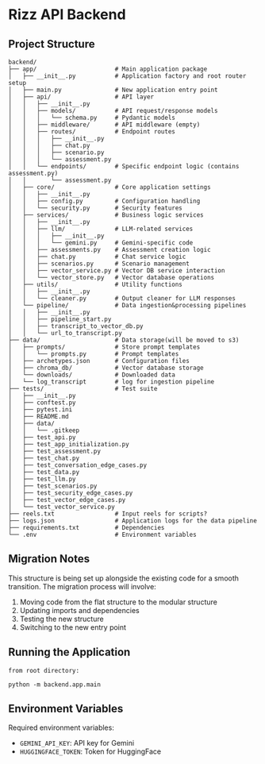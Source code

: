 # Rizz API Backend

## Project Structure

```
backend/
├── app/                      # Main application package
│   ├── __init__.py           # Application factory and root router setup
│   ├── main.py               # New application entry point
│   ├── api/                  # API layer
│   │   ├── __init__.py
│   │   ├── models/           # API request/response models
│   │   │   └── schema.py     # Pydantic models
│   │   ├── middleware/       # API middleware (empty)
│   │   ├── routes/           # Endpoint routes
│   │   │   ├── __init__.py
│   │   │   ├── chat.py
│   │   │   ├── scenario.py
│   │   │   └── assessment.py
│   │   └── endpoints/        # Specific endpoint logic (contains assessment.py)
│   │       └── assessment.py
│   ├── core/                 # Core application settings
│   │   ├── __init__.py
│   │   ├── config.py         # Configuration handling
│   │   └── security.py       # Security features
│   ├── services/             # Business logic services
│   │   ├── __init__.py
│   │   ├── llm/              # LLM-related services
│   │   │   ├── __init__.py
│   │   │   └── gemini.py     # Gemini-specific code
│   │   ├── assessments.py    # Assessment creation logic
│   │   ├── chat.py           # Chat service logic
│   │   ├── scenarios.py      # Scenario management
│   │   ├── vector_service.py # Vector DB service interaction
│   │   └── vector_store.py   # Vector database operations 
│   ├── utils/                # Utility functions
│   │   ├── __init__.py
│   │   └── cleaner.py        # Output cleaner for LLM responses
│   └── pipeline/             # Data ingestion&processing pipelines
│   │   ├── __init__.py
│   │   ├── pipeline_start.py
│   │   ├── transcript_to_vector_db.py
│   │   └── url_to_transcript.py
├── data/                     # Data storage(will be moved to s3)
│   ├── prompts/              # Store prompt templates
│   │   └── prompts.py        # Prompt templates 
│   ├── archetypes.json       # Configuration files 
│   ├── chroma_db/            # Vector database storage
│   └── downloads/            # Downloaded data
│   └── log_transcript        # log for ingestion pipeline
├── tests/                    # Test suite
│   ├── __init__.py
│   ├── conftest.py
│   ├── pytest.ini
│   ├── README.md
│   ├── data/
│   │   └── .gitkeep
│   ├── test_api.py
│   ├── test_app_initialization.py
│   ├── test_assessment.py
│   ├── test_chat.py
│   ├── test_conversation_edge_cases.py
│   ├── test_data.py
│   ├── test_llm.py
│   ├── test_scenarios.py
│   ├── test_security_edge_cases.py
│   ├── test_vector_edge_cases.py
│   └── test_vector_service.py
├── reels.txt                 # Input reels for scripts?
├── logs.json                 # Application logs for the data pipeline
├── requirements.txt          # Dependencies
└── .env                      # Environment variables
```


## Migration Notes

This structure is being set up alongside the existing code for a smooth transition. The migration process will involve:

1. Moving code from the flat structure to the modular structure
2. Updating imports and dependencies
3. Testing the new structure
4. Switching to the new entry point

## Running the Application

```
from root directory:

python -m backend.app.main
```

## Environment Variables

Required environment variables:
- `GEMINI_API_KEY`: API key for Gemini
- `HUGGINGFACE_TOKEN`: Token for HuggingFace